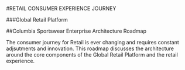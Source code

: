 #RETAIL CONSUMER EXPERIENCE JOURNEY

###Global Retail Platform

##Columbia Sportswear Enterprise Architecture Roadmap

The consumer journey for Retail is ever changing and requires constant adjsutments and innovation. This roadmap discusses the architecture around the core components of the Global Retail Platform and the retail experience.